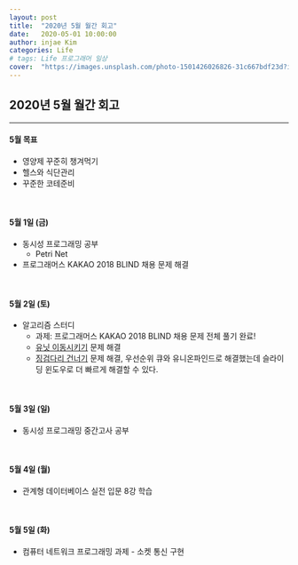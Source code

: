 ```yaml
---
layout: post
title:  "2020년 5월 월간 회고"
date:   2020-05-01 10:00:00
author: injae Kim
categories: Life
# tags:	Life 프로그래머 일상
cover:  "https://images.unsplash.com/photo-1501426026826-31c667bdf23d?ixlib=rb-1.2.1&ixid=eyJhcHBfaWQiOjEyMDd9&auto=format&fit=crop&w=976&q=80"
---
```


##  2020년 5월 월간 회고
---

#### 5월 목표

- 영양제 꾸준히 챙겨먹기
- 헬스와 식단관리
- 꾸준한 코테준비

<br/>

#### 5월 1일 (금)

- 동시성 프로그래밍 공부
  - Petri Net
- 프로그래머스 KAKAO 2018 BLIND 채용 문제 해결

<br/>

#### 5월 2일 (토)

- 알고리즘 스터디
  - 과제: 프로그래머스 KAKAO 2018 BLIND 채용 문제 전체 풀기 완료!
  - [유닛 이동시키기](https://www.acmicpc.net/problem/2194) 문제 해결
  - [징검다리 건너기](https://programmers.co.kr/learn/courses/30/lessons/64062) 문제 해결, 우선순위 큐와 유니온파인드로 해결했는데 슬라이딩 윈도우로 더 빠르게 해결할 수 있다.

<br/>

#### 5월 3일 (일)

- 동시성 프로그래밍 중간고사 공부

<br/>

#### 5월 4일 (월)

- 관계형 데이터베이스 실전 입문 8강 학습

<br/>

#### 5월 5일 (화)

- 컴퓨터 네트워크 프로그래밍 과제 - 소켓 통신 구현

<br/>